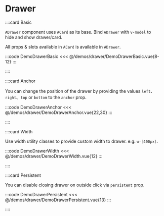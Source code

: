 # Drawer

<!-- 👉 Basic -->
::::card Basic

`ADrawer` component uses `ACard` as its base. Bind `ADrawer` with `v-model` to hide and show drawer/card.

All props & slots available in `ACard` is available in `ADrawer`.

:::code DemoDrawerBasic
<<< @/demos/drawer/DemoDrawerBasic.vue{8-12}
:::

::::

<!-- 👉 Anchor -->
::::card Anchor

You can change the position of the drawer by providing the values `left`、`right`、`top` or `bottom` to the `anchor` prop.

:::code DemoDrawerAnchor
<<< @/demos/drawer/DemoDrawerAnchor.vue{22,30}
:::

::::

<!-- 👉 Width -->
::::card Width

Use width utility classes to provide custom width to drawer. e.g. `w-[400px]`.

:::code DemoDrawerWidth
<<< @/demos/drawer/DemoDrawerWidth.vue{12}
:::

::::

<!-- 👉 Persistent -->
::::card Persistent

You can disable closing drawer on outside click via `persistent` prop.

:::code DemoDrawerPersistent
<<< @/demos/drawer/DemoDrawerPersistent.vue{13}
:::

::::
